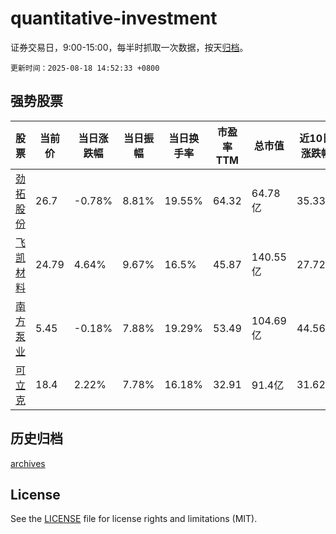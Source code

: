 # quantitative-investment

证券交易日，9:00-15:00，每半时抓取一次数据，按天[归档](archives)。

`更新时间：2025-08-18 14:52:33 +0800`

## 强势股票

|股票|当前价|当日涨跌幅|当日振幅|当日换手率|市盈率TTM|总市值|近10日涨跌幅|
|----|----|----|----|----|----|----|----|
|[劲拓股份](https://xueqiu.com/S/SZ300400)|26.7|-0.78%|8.81%|19.55%|64.32|64.78亿|35.33%|
|[飞凯材料](https://xueqiu.com/S/SZ300398)|24.79|4.64%|9.67%|16.5%|45.87|140.55亿|27.72%|
|[南方泵业](https://xueqiu.com/S/SZ300145)|5.45|-0.18%|7.88%|19.29%|53.49|104.69亿|44.56%|
|[可立克](https://xueqiu.com/S/SZ002782)|18.4|2.22%|7.78%|16.18%|32.91|91.4亿|31.62%|

## 历史归档

[archives](archives)

## License

See the [LICENSE](LICENSE) file for license rights and limitations (MIT).